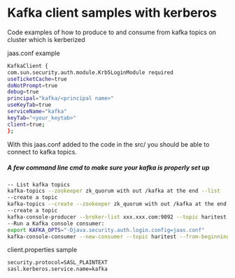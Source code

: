 # Kafka client samples with kerberos


Code examples of how to produce to and consume from kafka topics on cluster which is kerberized

jaas.conf example

```sh
KafkaClient {
com.sun.security.auth.module.Krb5LoginModule required
useTicketCache=true
doNotPrompt=true
debug=true
principal="kafka/<principal name>"
useKeyTab=true
serviceName="kafka"
keyTab="<your_keytab>"
client=true;
};


```
With this jaas.conf added to the code in the src/ you should be able to connect to kafka topics.

##### A few command line cmd to make sure your kafka is properly set up


```sh
-- List kafka topics
kafka-topics --zookeeper zk_quorum with out /kafka at the end --list
--create a topic
kafka-topics --create --zookeeper zk_quorum with out /kafka at the end --replication-factor 1   --partitions 1 --topic haritest
--create a topic
kafka-console-producer --broker-list xxx.xxx.com:9092 --topic haritest --producer.config client.properties
--Run a Kafka console consumer:
export KAFKA_OPTS="-Djava.security.auth.login.config=jaas.conf"
kafka-console-consumer --new-consumer --topic haritest --from-beginning --bootstrap-server xxx.xxx.com:9092  --consumer.config client.properties
```
client.properties sample

```sh
security.protocol=SASL_PLAINTEXT
sasl.kerberos.service.name=kafka
```


